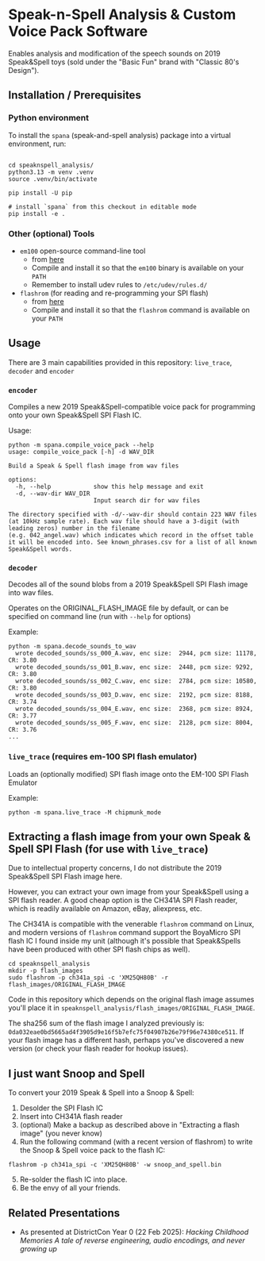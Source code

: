 # Speak-n-Spell Analysis & Custom Voice Pack Software

Enables analysis and modification of the speech sounds on 2019 Speak&Spell toys (sold under the "Basic Fun" brand with "Classic 80's Design").


## Installation / Prerequisites

### Python environment
To install the `spana` (speak-and-spell analysis) package into a virtual environment, run:

```shell

cd speaknspell_analysis/
python3.13 -m venv .venv
source .venv/bin/activate

pip install -U pip

# install `spana` from this checkout in editable mode
pip install -e .

```

### Other (optional) Tools
- `em100` open-source command-line tool
    - from [here](https://github.com/PSPReverse/em100.git)
    - Compile and install it so that the `em100` binary is available on your `PATH`
    - Remember to install udev rules to `/etc/udev/rules.d/`
- `flashrom` (for reading and re-programming your SPI flash)
    - from [here](https://github.com/flashrom/flashrom.git)
    - Compile and install it so that the `flashrom` command is available on your `PATH`


## Usage

There are 3 main capabilities provided in this repository: `live_trace`, `decoder` and `encoder`



### `encoder`
Compiles a new 2019 Speak&Spell-compatible voice pack for programming onto your own Speak&Spell SPI Flash IC.

Usage:
```
python -m spana.compile_voice_pack --help
usage: compile_voice_pack [-h] -d WAV_DIR

Build a Speak & Spell flash image from wav files

options:
  -h, --help            show this help message and exit
  -d, --wav-dir WAV_DIR
                        Input search dir for wav files

The directory specified with -d/--wav-dir should contain 223 WAV files (at 10kHz sample rate). Each wav file should have a 3-digit (with leading zeros) number in the filename
(e.g. 042_angel.wav) which indicates which record in the offset table it will be encoded into. See known_phrases.csv for a list of all known Speak&Spell words.
```



### `decoder`
Decodes all of the sound blobs from a 2019 Speak&Spell SPI Flash image into wav files.

Operates on the ORIGINAL_FLASH_IMAGE file by default, or can be specified on command line (run with `--help` for options)

Example:
```
python -m spana.decode_sounds_to_wav
  wrote decoded_sounds/ss_000_A.wav, enc size:  2944, pcm size: 11178, CR: 3.80
  wrote decoded_sounds/ss_001_B.wav, enc size:  2448, pcm size: 9292, CR: 3.80
  wrote decoded_sounds/ss_002_C.wav, enc size:  2784, pcm size: 10580, CR: 3.80
  wrote decoded_sounds/ss_003_D.wav, enc size:  2192, pcm size: 8188, CR: 3.74
  wrote decoded_sounds/ss_004_E.wav, enc size:  2368, pcm size: 8924, CR: 3.77
  wrote decoded_sounds/ss_005_F.wav, enc size:  2128, pcm size: 8004, CR: 3.76
...
```


### `live_trace` (requires em-100 SPI flash emulator)
Loads an (optionally modified) SPI flash image onto the EM-100 SPI Flash Emulator 

Example:
```
python -m spana.live_trace -M chipmunk_mode
```


## Extracting a flash image from your own Speak & Spell SPI Flash (for use with `live_trace`)
Due to intellectual property concerns, I do not distribute the 2019 Speak&Spell SPI Flash image here.

However, you can extract your own image from your Speak&Spell using a SPI flash reader.  A good cheap option is the CH341A SPI Flash reader, which is readily available on Amazon, eBay, aliexpress, etc.

The CH341A is compatible with the venerable `flashrom` command on Linux, and modern versions of `flashrom` command support the BoyaMicro SPI flash IC I found inside my unit (although it's possible that Speak&Spells have been produced with other SPI flash chips as well).

```
cd speaknspell_analysis
mkdir -p flash_images
sudo flashrom -p ch341a_spi -c 'XM25QH80B' -r flash_images/ORIGINAL_FLASH_IMAGE
```

Code in this repository which depends on the original flash image assumes you'll place it in `speaknspell_analysis/flash_images/ORIGINAL_FLASH_IMAGE`.

The sha256 sum of the flash image I analyzed previously is: `0da032eae0bd5665ad4f3905d9e16f5b7efc75f04907b26e79f96e74380ce511`.
If your flash image has a different hash, perhaps you've discovered a new version (or check your flash reader for hookup issues).


## I just want Snoop and Spell

To convert your 2019 Speak & Spell into a Snoop & Spell:
1. Desolder the SPI Flash IC
2. Insert into CH341A flash reader
3. (optional) Make a backup as described above in "Extracting a flash image" (you never know)
4. Run the following command (with a recent version of flashrom) to write the Snoop & Spell voice pack to the flash IC:
```
flashrom -p ch341a_spi -c 'XM25QH80B' -w snoop_and_spell.bin
```
5. Re-solder the flash IC into place.
6. Be the envy of all your friends.

## Related Presentations
- As presented at DistrictCon Year 0 (22 Feb 2025): _Hacking Childhood Memories A tale of reverse engineering, audio encodings, and never growing up_


